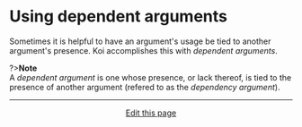 # Using dependent arguments
Sometimes it is helpful to have an argument's usage be tied to another argument's presence. Koi accomplishes this with _dependent arguments_.

?><b>Note</b><br>A _dependent argument_ is one whose presence, or lack thereof, is tied to the presence of another argument (refered to as the _dependency argument_).



<hr>
<div style="text-align:center">
	<a class="edit-link" href="https://github.com/wcarhart/docs/blob/master/docs/koi/using_dependent_arguments.md" target="_blank"><i class="fas fa-edit"></i> Edit this page</a>
</div>